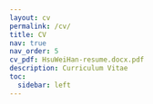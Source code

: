 ```yaml
---
layout: cv
permalink: /cv/
title: CV
nav: true
nav_order: 5
cv_pdf: HsuWeiHan-resume.docx.pdf
description: Curriculum Vitae
toc:
  sidebar: left
---
```

